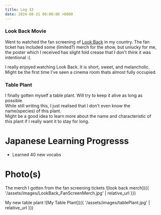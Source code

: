 ```yaml
---
title: Log 13
date: 2024-08-31 00:00:00 +0800
---
```

### Look Back Movie
Went to watched the fan screening of [Look Back](https://www.imdb.com/title/tt31711040/) in my country. The fan ticket has included some (limited?) merch for the show, but unlucky for me, the poster which I received has slight fold crease that I don't think it was intentional :(. 

I really enjoyed watching Look Back. It is short, sweet, and melancholic.\
Might be the first time I've seen a cinema room thats almost fully occupied.

### Table Plant
I finally gotten myself a table plant. Will try to keep it alive as long as possible.\
While still writing this, I just realised that I don't even know the name(species) of this plant.\
Might be a good idea to learn more about the name and characteristic of this plant if I really want it to stay for long.


# Japanese Learning Progresss
- Learned 40 new vocabs

# Photo(s)
The merch I gotten from the fan screening tickets
![look back merch]({{ '/assets/images/LookBack_FanScreenMerch.jpg' | relative_url }})

My new table plant
![My Table Plant]({{ '/assets/images/tablePlant.jpg' | relative_url }})
